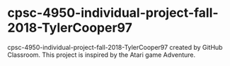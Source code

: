 # cpsc-4950-individual-project-fall-2018-TylerCooper97
cpsc-4950-individual-project-fall-2018-TylerCooper97 created by GitHub Classroom.
This project is inspired by the Atari game Adventure.